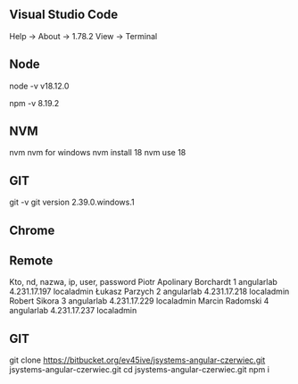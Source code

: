 

## Visual Studio Code
Help -> About -> 1.78.2
View -> Terminal

## Node
node -v
v18.12.0

npm -v
8.19.2

## NVM
nvm
nvm for windows
nvm install 18
nvm use 18

## GIT
git -v
git version 2.39.0.windows.1

## Chrome


## Remote
Kto, nd, nazwa, ip, user, password
Piotr Apolinary Borchardt 1 angularlab 4.231.17.197 localadmin 
Łukasz Parzych 2 angularlab 4.231.17.218 localadmin 
Robert Sikora 3 angularlab 4.231.17.229 localadmin 
Marcin Radomski 4 angularlab 4.231.17.237 localadmin 


## GIT 
git clone https://bitbucket.org/ev45ive/jsystems-angular-czerwiec.git jsystems-angular-czerwiec.git
cd jsystems-angular-czerwiec.git
npm i 